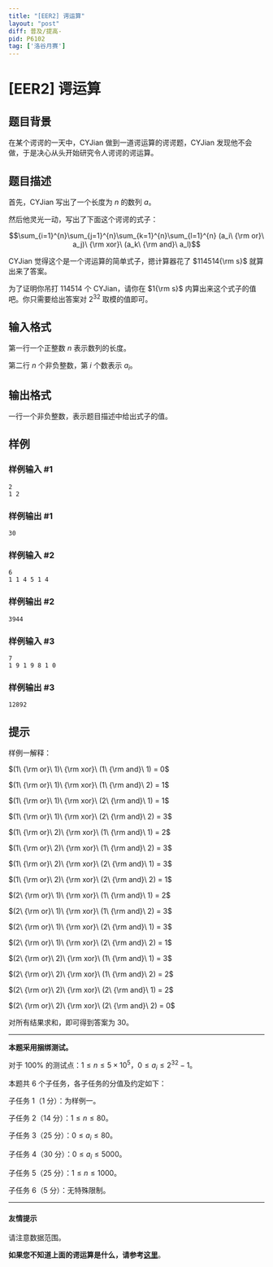 ```yaml
---
title: "[EER2] 谔运算"
layout: "post"
diff: 普及/提高-
pid: P6102
tag: ['洛谷月赛']
---
```

# [EER2] 谔运算
## 题目背景

在某个谔谔的一天中，CYJian 做到一道谔运算的谔谔题，CYJian 发现他不会做，于是决心从头开始研究令人谔谔的谔运算。
## 题目描述

首先，CYJian 写出了一个长度为 $n$ 的数列 $a$。

然后他灵光一动，写出了下面这个谔谔的式子：

$$\sum_{i=1}^{n}\sum_{j=1}^{n}\sum_{k=1}^{n}\sum_{l=1}^{n} (a_i\ {\rm or}\ a_j)\ {\rm xor}\ (a_k\ {\rm and}\ a_l)$$

CYJian 觉得这个是一个谔运算的简单式子，摁计算器花了 $114514{\rm s}$ 就算出来了答案。

为了证明你吊打 $114514$ 个 CYJian，请你在 $1{\rm s}$ 内算出来这个式子的值吧。你只需要给出答案对 $2^{32}$ 取模的值即可。
## 输入格式

第一行一个正整数 $n$ 表示数列的长度。

第二行 $n$ 个非负整数，第 $i$ 个数表示 $a_i$。
## 输出格式

一行一个非负整数，表示题目描述中给出式子的值。
## 样例

### 样例输入 #1
```
2
1 2

```
### 样例输出 #1
```
30

```
### 样例输入 #2
```
6
1 1 4 5 1 4

```
### 样例输出 #2
```
3944

```
### 样例输入 #3
```
7
1 9 1 9 8 1 0

```
### 样例输出 #3
```
12892

```
## 提示

样例一解释：

$(1\ {\rm or}\ 1)\ {\rm xor}\ (1\ {\rm and}\ 1) = 0$

$(1\ {\rm or}\ 1)\ {\rm xor}\ (1\ {\rm and}\ 2) = 1$

$(1\ {\rm or}\ 1)\ {\rm xor}\ (2\ {\rm and}\ 1) = 1$

$(1\ {\rm or}\ 1)\ {\rm xor}\ (2\ {\rm and}\ 2) = 3$

$(1\ {\rm or}\ 2)\ {\rm xor}\ (1\ {\rm and}\ 1) = 2$

$(1\ {\rm or}\ 2)\ {\rm xor}\ (1\ {\rm and}\ 2) = 3$

$(1\ {\rm or}\ 2)\ {\rm xor}\ (2\ {\rm and}\ 1) = 3$

$(1\ {\rm or}\ 2)\ {\rm xor}\ (2\ {\rm and}\ 2) = 1$

$(2\ {\rm or}\ 1)\ {\rm xor}\ (1\ {\rm and}\ 1) = 2$

$(2\ {\rm or}\ 1)\ {\rm xor}\ (1\ {\rm and}\ 2) = 3$

$(2\ {\rm or}\ 1)\ {\rm xor}\ (2\ {\rm and}\ 1) = 3$

$(2\ {\rm or}\ 1)\ {\rm xor}\ (2\ {\rm and}\ 2) = 1$

$(2\ {\rm or}\ 2)\ {\rm xor}\ (1\ {\rm and}\ 1) = 3$

$(2\ {\rm or}\ 2)\ {\rm xor}\ (1\ {\rm and}\ 2) = 2$

$(2\ {\rm or}\ 2)\ {\rm xor}\ (2\ {\rm and}\ 1) = 2$

$(2\ {\rm or}\ 2)\ {\rm xor}\ (2\ {\rm and}\ 2) = 0$

对所有结果求和，即可得到答案为 $30$。

---

**本题采用捆绑测试。**

对于 $100\%$ 的测试点：$1 \leq n \leq 5 \times 10^5$，$0 \leq a_i \leq 2^{32}-1$。

本题共 $6$ 个子任务，各子任务的分值及约定如下：

子任务 $1$（$1$ 分）：为样例一。

子任务 $2$（$14$ 分）：$1 \leq n \leq 80$。

子任务 $3$（$25$ 分）：$0 \leq a_i \leq 80$。

子任务 $4$（$30$ 分）：$0 \leq a_i \leq 5000$。

子任务 $5$（$25$ 分）：$1 \leq n \leq 1000$。

子任务 $6$（$5$ 分）：无特殊限制。

---

#### 友情提示

请注意数据范围。

**如果您不知道上面的谔运算是什么，请参考[这里](https://www.luogu.com.cn/paste/oe4a9czd)**。
